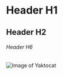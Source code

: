 # Header H1
## Header H2
###### Header H6

![Image of Yaktocat](https://octodex.github.com/images/yaktocat.png)
